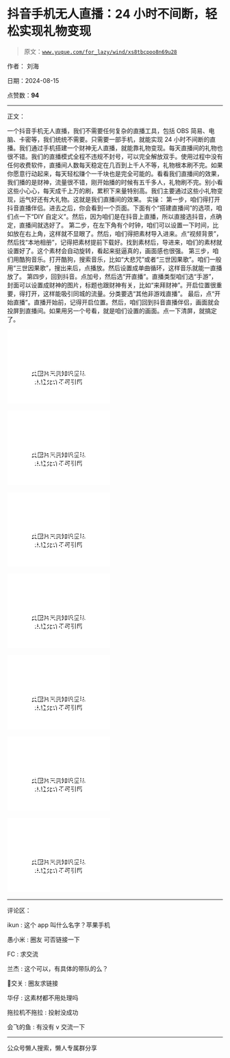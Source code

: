 # 抖音手机无人直播：24 小时不间断，轻松实现礼物变现

> 原文：[`www.yuque.com/for_lazy/wind/xs8tbcpoo8n69u28`](https://www.yuque.com/for_lazy/wind/xs8tbcpoo8n69u28)

作者： 刘海

日期：2024-08-15

点赞数：**94**

* * *

正文：

一个抖音手机无人直播，我们不需要任何复杂的直播工具，包括 OBS 简易、电脑、卡密等，我们统统不需要。只需要一部手机，就能实现 24 小时不间断的直播。我们通过手机搭建一个财神无人直播，就能靠礼物变现。每天直播间的礼物也很不错。我们的直播模式全程不违规不封号，可以完全解放双手。使用过程中没有任何收费软件，直播间人数每天稳定在几百到上千人不等，礼物根本刷不完。如果你愿意行动起来，每天轻松赚个一千块也是完全可能的。看看我们直播间的效果，我们播的是财神，流量很不错，刚开始播的时候有五千多人，礼物刷不完。别小看这些小心心，每天成千上万的刷，累积下来量特别高。我们主要通过这些小礼物变现，运气好还有大礼物。这就是我们直播间的效果。
实操：
第一步，咱们得打开抖音直播伴侣。进去之后，你会看到一个页面。下面有个“搭建直播间”的选项，咱们点一下“DIY 自定义”。然后，因为咱们是在抖音上直播，所以直接选抖音，点确定，直播间就选好了。
第二步，在左下角有个时钟，咱们可以设置一下时间，比如放在右上角，这样就不显眼了。然后，咱们得把素材导入进来。点“视频背景”，然后找“本地相册”，记得把素材提前下载好。找到素材后，导进来，咱们的素材就设置好了。这个素材会自动旋转，看起来挺逼真的，画面感也很强。
第三步，咱们用酷狗音乐。打开酷狗，搜索音乐，比如“大悲咒”或者“三世因果歌”。咱们一般用“三世因果歌”，搜出来后，点播放。然后设置成单曲循环，这样音乐就能一直播放了。
第四步，回到抖音。点加号，然后选“开直播”。直播类型咱们选“手游”，封面可以设置成财神的图片，标题也跟财神有关，比如“来拜财神”。开启位置很重要，得打开，这样能吸引同城的流量。分类要选“其他非游戏直播”。
最后，点“开始直播”。直播开始前，记得开启位置。然后，咱们回到抖音直播伴侣，画面就会投屏到直播间。如果用另一个号看，就是咱们设置的画面。点一下清屏，就搞定了。

![](img/d9fa0b6f5e592a4f2b43074f2056b07e.png "None")

![](img/5fd0c6d66d8aa84c72facc216c4a63e7.png "None")

![](img/f25807fa8767160c2a3549859771dd53.png "None")

![](img/3266af82622d2e21607d04aebe229ec9.png "None")

![](img/e4d3edc11514f317e3c85e5504c282d6.png "None")

![](img/dcd84045d8921f7114e396d7fa4468dd.png "None")

![](img/44079964ccc4ccac90dff871a8c2382b.png "None")

* * *

评论区：

ikun : 这个 app 叫什么名字？苹果手机

愚小米 : 圈友 可否链接一下

FC : 求交流

兰杰 : 这个可以，有具体的带队的么？

🦦交关 : 圈友求链接

华仔 : 这素材都不用处理吗

拖拉机不拖拉 : 投射没成功

会飞的鱼 : 有没有 v 交流一下

* * *

公众号懒人搜索，懒人专属群分享